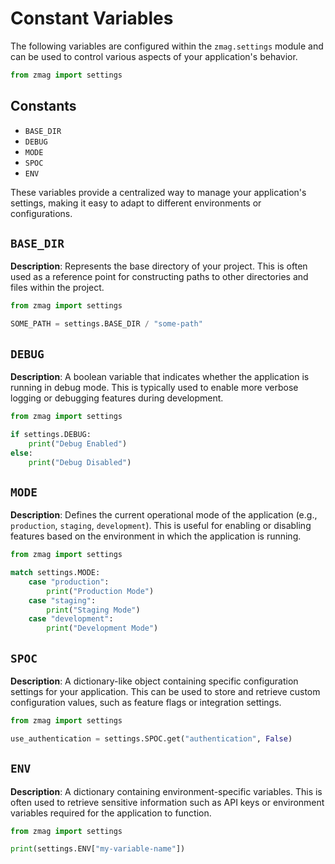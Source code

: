 # Constant Variables

The following variables are configured within the `zmag.settings` module and can be used to control various aspects of your application's behavior.

```python
from zmag import settings
```

## Constants

- `BASE_DIR`
- `DEBUG`
- `MODE`
- `SPOC`
- `ENV`

These variables provide a centralized way to manage your application's settings, making it easy to adapt to different environments or configurations.

## `BASE_DIR`

**Description**: Represents the base directory of your project. This is often used as a reference point for constructing paths to other directories and files within the project.

```python
from zmag import settings

SOME_PATH = settings.BASE_DIR / "some-path"
```

## `DEBUG`

**Description**: A boolean variable that indicates whether the application is running in debug mode. This is typically used to enable more verbose logging or debugging features during development.

```python
from zmag import settings

if settings.DEBUG:
    print("Debug Enabled")
else:
    print("Debug Disabled")
```

## `MODE`

**Description**: Defines the current operational mode of the application (e.g., `production`, `staging`, `development`). This is useful for enabling or disabling features based on the environment in which the application is running.

```python
from zmag import settings

match settings.MODE:
    case "production":
        print("Production Mode")
    case "staging":
        print("Staging Mode")
    case "development":
        print("Development Mode")
```

## `SPOC`

**Description**: A dictionary-like object containing specific configuration settings for your application. This can be used to store and retrieve custom configuration values, such as feature flags or integration settings.

```python
from zmag import settings

use_authentication = settings.SPOC.get("authentication", False)
```

## `ENV`

**Description**: A dictionary containing environment-specific variables. This is often used to retrieve sensitive information such as API keys or environment variables required for the application to function.

```python
from zmag import settings

print(settings.ENV["my-variable-name"])
```
